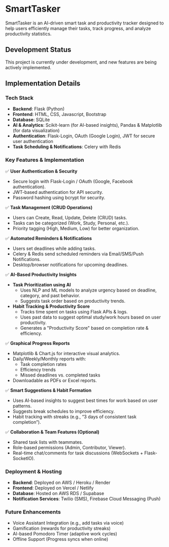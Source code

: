 # SmartTasker

SmartTasker is an AI-driven smart task and productivity tracker designed to help users efficiently manage their tasks, track progress, and analyze productivity statistics.

## Development Status
This project is currently under development, and new features are being actively implemented.

## Implementation Details
### Tech Stack
- **Backend**: Flask (Python)
- **Frontend**: HTML, CSS, Javascript, Bootstrap
- **Database**: SQLite
- **AI & Analytics**: Scikit-learn (for AI-based insights), Pandas & Matplotlib (for data visualization)
- **Authentication**: Flask-Login, OAuth (Google Login), JWT for secure user authentication
- **Task Scheduling & Notifications**: Celery with Redis

### Key Features & Implementation
✅ **User Authentication & Security**
- Secure login with Flask-Login / OAuth (Google, Facebook authentication).
- JWT-based authentication for API security.
- Password hashing using bcrypt for security.

✅ **Task Management (CRUD Operations)**
- Users can Create, Read, Update, Delete (CRUD) tasks.
- Tasks can be categorized (Work, Study, Personal, etc.).
- Priority tagging (High, Medium, Low) for better organization.

✅ **Automated Reminders & Notifications**
- Users set deadlines while adding tasks.
- Celery & Redis send scheduled reminders via Email/SMS/Push Notifications.
- Desktop/browser notifications for upcoming deadlines.

✅ **AI-Based Productivity Insights**
- **Task Prioritization using AI**
  - Uses NLP and ML models to analyze urgency based on deadline, category, and past behavior.
  - Suggests task order based on productivity trends.
- **Habit Tracking & Productivity Score**
  - Tracks time spent on tasks using Flask APIs & logs.
  - Uses past data to suggest optimal study/work hours based on user productivity.
  - Generates a "Productivity Score" based on completion rate & efficiency.

✅ **Graphical Progress Reports**
- Matplotlib & Chart.js for interactive visual analytics.
- Daily/Weekly/Monthly reports with:
  - Task completion rates
  - Efficiency trends
  - Missed deadlines vs. completed tasks
- Downloadable as PDFs or Excel reports.

✅ **Smart Suggestions & Habit Formation**
- Uses AI-based insights to suggest best times for work based on user patterns.
- Suggests break schedules to improve efficiency.
- Habit tracking with streaks (e.g., “3 days of consistent task completion”).

✅ **Collaboration & Team Features (Optional)**
- Shared task lists with teammates.
- Role-based permissions (Admin, Contributor, Viewer).
- Real-time chat/comments for task discussions (WebSockets + Flask-SocketIO).

### Deployment & Hosting
- **Backend**: Deployed on AWS / Heroku / Render
- **Frontend**: Deployed on Vercel / Netlify
- **Database**: Hosted on AWS RDS / Supabase
- **Notification Services**: Twilio (SMS), Firebase Cloud Messaging (Push)

### Future Enhancements
- Voice Assistant Integration (e.g., add tasks via voice)
- Gamification (rewards for productivity streaks)
- AI-based Pomodoro Timer (adaptive work cycles)
- Offline Support (Progress syncs when online)


